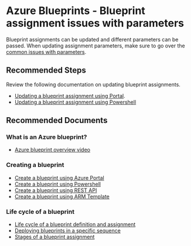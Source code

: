 <!-- for "other" support topic -->
<properties
    pageTitle="Issues with parameters"
    description="Blueprint assignment issues with parameters"
    service="microsoft.blueprint"
    resource="blueprintAssignments"
    authors="apclouds"
    ms.author="angperez"
    displayOrder=""
    selfHelpType="generic"
    supportTopicIds="32739604"
    resourceTags=""
    productPesIds="16600"
    cloudEnvironments="public, fairfax, usnat, ussec"
    articleId="6298586f-5b16-441a-a5cd-eb9d8a7f49f0-blueprint-assignment-issues-with-params"
    ownershipId="Compute_AzureBlueprint"
/>

# Azure Blueprints - Blueprint assignment issues with parameters

Blueprint assignments can be updated and different parameters can be passed. When updating assignment parameters, make sure to go over the [common issues with parameters](https://docs.microsoft.com/azure/governance/blueprints/how-to/update-existing-assignments#possible-errors-on-updating-assignments).

## **Recommended Steps**
Review the following documentation on updating blueprint assignments.

* [Updating a blueprint assignment using Portal](https://docs.microsoft.com/azure/governance/blueprints/how-to/update-existing-assignments#possible-errors-on-updating-assignments).
* [Updating a blueprint assignment using Powershell](https://docs.microsoft.com/azure/governance/blueprints/how-to/manage-assignments-ps#create-blueprint-assignments)


## **Recommended Documents**
### What is an Azure blueprint?
* [Azure blueprint overview video](https://docs.microsoft.com/azure/governance/blueprints/overview#video-overview)
### Creating a blueprint
* [Create a blueprint using Azure Portal](https://docs.microsoft.com/azure/governance/blueprints/create-blueprint-portal)
* [Create a blueprint using Powershell](https://docs.microsoft.com/azure/governance/blueprints/create-blueprint-powershell)
* [Create a blueprint using REST API](https://docs.microsoft.com/azure/governance/blueprints/create-blueprint-rest-api)
* [Create a blueprint using ARM Template](https://docs.microsoft.com/azure/azure-resource-manager/templates/deploy-to-subscription??toc=/azure/governance/blueprints/toc.json&bc=/azure/governance/blueprints/breadcrumb/toc.json)
### Life cycle of a blueprint
* [Life cycle of a blueprint definition and assignment](https://docs.microsoft.com/azure/governance/blueprints/concepts/lifecycle)
* [Deploying blueprints in a specific sequence](https://docs.microsoft.com/azure/governance/blueprints/concepts/sequencing-order)
* [Stages of a blueprint assignment](https://docs.microsoft.com/azure/governance/blueprints/concepts/deployment-stages)
